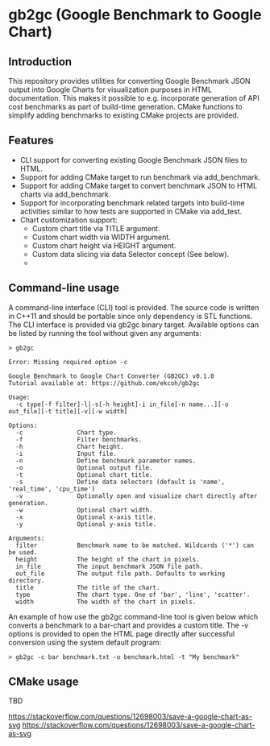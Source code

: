 # gb2gc (Google Benchmark to Google Chart)

## Introduction

This repository provides utilities for converting Google Benchmark JSON output
into Google Charts for visualization purposes in HTML documentation.
This makes it possible to e.g. incorporate generation of API cost benchmarks
as part of build-time generation. CMake functions to simplify adding benchmarks
to existing CMake projects are provided.

## Features

- CLI support for converting existing Google Benchmark JSON files to HTML.
- Support for adding CMake target to run benchmark via add_benchmark.
- Support for adding CMake target to convert benchmark JSON to HTML charts via add_benchmark.
- Support for incorporating benchmark related targets into build-time activities
  similar to how tests are supported in CMake via add_test.
- Chart customization support:
    - Custom chart title via TITLE argument.
    - Custom chart width via WIDTH argument.
    - Custom chart height via HEIGHT argument.
    - Custom data slicing via data Selector concept (See below).
    -

## Command-line usage

A command-line interface (CLI) tool is provided. The source code is written in
C++11 and should be portable since only dependency is STL functions. The CLI
interface is provided via gb2gc binary target. Available options can be listed
by running the tool without given any arguments:

```
> gb2gc

Error: Missing required option -c

Google Benchmark to Google Chart Converter (GB2GC) v0.1.0
Tutorial available at: https://github.com/ekcoh/gb2gc

Usage:
  -c type[-f filter]-l|-s[-h height]-i in_file[-n name...][-o out_file][-t title][-v][-w width]

Options:
  -c               Chart type.
  -f               Filter benchmarks.
  -h               Chart height.
  -i               Input file.
  -n               Define benchmark parameter names.
  -o               Optional output file.
  -t               Optional chart title.
  -s               Define data selectors (default is 'name', 'real_time', 'cpu_time')
  -v               Optionally open and visualize chart directly after generation.
  -w               Optional chart width.
  -x               Optional x-axis title.
  -y               Optional y-axis title.

Arguments:
  filter           Benchmark name to be matched. Wildcards ('*') can be used.
  height           The height of the chart in pixels.
  in_file          The input benchmark JSON file path.
  out_file         The output file path. Defaults to working directory.
  title            The title of the chart.
  type             The chart type. One of 'bar', 'line', 'scatter'.
  width            The width of the chart in pixels.
```

An example of how use the gb2gc command-line tool is given below which converts a benchmark to a bar-chart and provides a custom title. The -v options is provided to open the HTML page directly after successful conversion using the system default program:

```
> gb2gc -c bar benchmark.txt -o benchmark.html -t "My benchmark"
```

## CMake usage

TBD

https://stackoverflow.com/questions/12698003/save-a-google-chart-as-svg
https://stackoverflow.com/questions/12698003/save-a-google-chart-as-svg